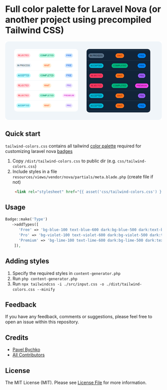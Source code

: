 # Full color palette for Laravel Nova (or another project using precompiled Tailwind CSS) 

<p style="text-align: center;" align="center">
<img alt="Laravel Nova Badge" src="https://github.com/abordage/tailwind-colors/blob/master/docs/images/laravel-nova-badge-examples.png?raw=true">
</p>

## Quick start
`tailwind-colors.css` contains all tailwind [color palette](https://tailwindcss.com/docs/customizing-colors) required for customizing laravel nova [badges](https://nova.laravel.com/docs/4.0/resources/fields.html#badge-field)

1. Copy `/dist/tailwind-colors.css` to public dir (e.g. `css/tailwind-colors.css`)
2. Include styles in a file `resources/views/vendor/nova/partials/meta.blade.php` (create file if not)
   ````html
    <link rel="stylesheet" href="{{ asset('css/tailwind-colors.css') }}">
    ````

## Usage
````php
Badge::make('Type')
   ->addTypes([
      'Free' => 'bg-blue-100 text-blue-600 dark:bg-blue-500 dark:text-blue-900',
      'Pro' => 'bg-violet-100 text-violet-600 dark:bg-violet-500 dark:text-violet-900',
      'Premium' => 'bg-lime-100 text-lime-600 dark:bg-lime-500 dark:text-lime-900',
    ]),
 ````

## Adding styles
1. Specify the required styles in `content-generator.php` 
2. Run `php content-generator.php`
3. Run `npx tailwindcss -i ./src/input.css -o ./dist/tailwind-colors.css --minify`


## Feedback
If you have any feedback, comments or suggestions, please feel free to open an issue within this repository.

## Credits

- [Pavel Bychko](https://github.com/abordage)
- [All Contributors](https://github.com/abordage/tailwind-colors/graphs/contributors)

## License

The MIT License (MIT). Please see [License File](LICENSE.md) for more information.

